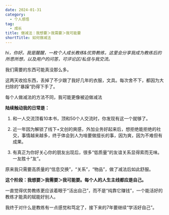 ```yaml
---
date: 2024-01-31
category:
  - 个人感悟
tag:
  - 成长
title: 做减法：我想要＞我需要＞我可能要
shortTitle: 如何做减法
---
```


*hi，你好。我是醒醒，一枚个人成长教练&优势教练，这里会分享我成为教练后的所思所想，以及用户的问答，可评论区/私信与我交流。*

我们需要的东西可能真没那么多。

这两天收拾东西，丢掉了不少跟了我好几年的衣服，文具。每次舍不下，都因为大扫除的“暴躁”扔得下手了。

每个人做减法的方法不同，我可能更像被迫做减法


**陆续触动我的日常是：**

1. 和一人交流顶看10本书，顶和50个人交流时，你发现有这一个就够了。

2. 近一年因为解锁了线下+文创的爽感，外加业务好起来后，想拒绝能拒绝的社交，事情越来越多，终于体会到人为啥要做擅长的事，因为爽，因为不难但有成果。

3. 有真正为你好关心你的朋友出现后，很多“低质量”的友谊关系显得索而无味。一友胜十“友”。

原来我只需要高质量的“信息交换”，“关系”，“物品”，做了减法后如此舒服。

**这个阶段：我想要＞我需要＞我可能要。每个人的人生主线都应是自己。**

一直觉得优势教练更应该着眼于“活出自己”，而不是“纯靠它赚钱”，一个能活好的教练才能真的赋能好别人。

我终于对什么是教练有一点感觉和笃定了，接下来的7年要继续“学活好自己”。